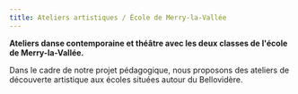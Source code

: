 ```yaml
---
title: Ateliers artistiques / École de Merry-la-Vallée
---
```


**Ateliers danse contemporaine et théâtre avec les deux classes de l'école de Merry-la-Vallée.**

Dans le cadre de notre projet pédagogique, nous proposons des ateliers de découverte artistique aux écoles situées autour du Bellovidère.
